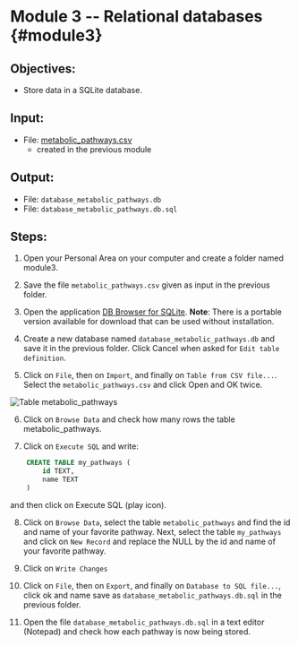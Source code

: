 # Module 3 -- Relational databases {#module3}

## Objectives:

-  Store data in a SQLite database. 

## Input:

- File: [metabolic_pathways.csv](files/metabolic_pathways.csv)
    - created in the previous module

## Output:
- File: `database_metabolic_pathways.db`
- File: `database_metabolic_pathways.db.sql`

## Steps:

1. Open your Personal Area on your computer and create a folder named module3.

2. Save the file `metabolic_pathways.csv` given as input in the previous folder.

3. Open the application [DB Browser for SQLite](http://sqlitebrowser.org/).
**Note**: There is a portable version available for download that can be used without installation.

4. Create a new database named `database_metabolic_pathways.db` and save it in the previous folder. Click Cancel when asked for `Edit table definition`.

5. Click on `File`, then on `Import`, and finally on `Table from CSV file...`. Select the `metabolic_pathways.csv` and click Open and OK twice.

![Table metabolic_pathways](images/table_metabolic_pathways.png "Table metabolic_pathways")

6. Click on `Browse Data` and check how many rows the table metabolic_pathways.

7. Click on `Execute SQL` and write:

```sql
	CREATE TABLE my_pathways (
		id TEXT,
		name TEXT
	)
```

and then click on Execute SQL (play icon).

8. Click on `Browse Data`, select the table `metabolic_pathways` and find the id and name of your favorite pathway. 
Next, select the table `my_pathways` and click on `New Record` and replace the NULL by the id and name of your favorite pathway.

9. Click on `Write Changes`

10. Click on `File`, then on `Export`, and finally on `Database to SQL file...`, click ok and name save as `database_metabolic_pathways.db.sql` in the previous folder. 

11. Open the file `database_metabolic_pathways.db.sql` in a text editor (Notepad) and check how each pathway is now being stored.